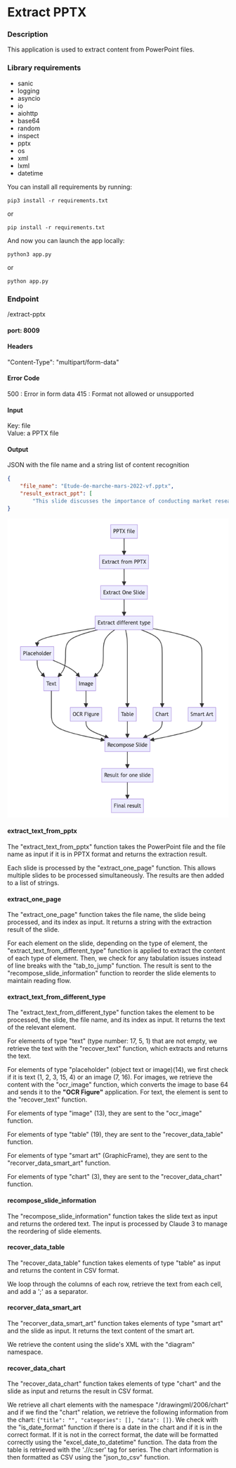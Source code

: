# Extract PPTX

### Description

This application is used to extract content from PowerPoint files.

### Library requirements

* sanic
* logging
* asyncio
* io
* aiohttp
* base64
* random
* inspect
* pptx
* os
* xml
* lxml
* datetime

You can install all requirements by running:

```agsl
pip3 install -r requirements.txt
```

or

```agsl
pip install -r requirements.txt
```

And now you can launch the app locally:

```agsl
python3 app.py
```

or

```agsl
python app.py
```

### Endpoint

/extract-pptx

#### port: 8009

#### Headers

"Content-Type": "multipart/form-data"

#### Error Code

500 : Error in form data
415 : Format not allowed or unsupported

#### Input

Key: file  
Value: a PPTX file

#### Output

JSON with the file name and a string list of content recognition

```json
{
    "file_name": "Etude-de-marche-mars-2022-vf.pptx",
    "result_extract_ppt": [
        "This slide discusses the importance of conducting market research to gather information about the market environment, customers, and competitors in order to determine the market trends, target customer segments, sales approach, and projected revenue.\n\nThe slide outlines three key areas to research:\n1. The market environment - This involves understanding the overall state","This slide outlines the key elements that make up the environment in which a product or service operates. The slide lists several different types of stakeholders or \"intervenants\" that are involved in this environment:\n\n\"Offre\" (Supply) - This refers to the producers or suppliers of the product or service.\n\"Demande\" (Demand) - This refers to the consumers or customers who are the end users of the product or service.\n\"Distributeurs\" (Distributors) - These are the intermediaries who help get the product or service from the producers to the consumers.\n\"Pr"]
}
```
![alt text](<Graph/ExtractPPTX_graph.png>)

#### extract_text_from_pptx

The "extract_text_from_pptx" function takes the PowerPoint file and the file name as input if it is in PPTX format and returns the extraction result.

Each slide is processed by the "extract_one_page" function. This allows multiple slides to be processed simultaneously. The results are then added to a list of strings.

#### extract_one_page

The "extract_one_page" function takes the file name, the slide being processed, and its index as input. It returns a string with the extraction result of the slide.

For each element on the slide, depending on the type of element, the "extract_text_from_different_type" function is applied to extract the content of each type of element. Then, we check for any tabulation issues instead of line breaks with the "tab_to_jump" function. The result is sent to the "recompose_slide_information" function to reorder the slide elements to maintain reading flow.

#### extract_text_from_different_type

The "extract_text_from_different_type" function takes the element to be processed, the slide, the file name, and its index as input. It returns the text of the relevant element.

For elements of type "text" (type number: 17, 5, 1) that are not empty, we retrieve the text with the "recover_text" function, which extracts and returns the text.

For elements of type "placeholder" (object text or image)(14), we first check if it is text (1, 2, 3, 15, 4) or an image (7, 16). For images, we retrieve the content with the "ocr_image" function, which converts the image to base 64 and sends it to the **"OCR Figure"** application. For text, the element is sent to the "recover_text" function.

For elements of type "image" (13), they are sent to the "ocr_image" function.

For elements of type "table" (19), they are sent to the "recover_data_table" function.

For elements of type "smart art" (GraphicFrame), they are sent to the "recorver_data_smart_art" function.

For elements of type "chart" (3), they are sent to the "recover_data_chart" function.

#### recompose_slide_information

The "recompose_slide_information" function takes the slide text as input and returns the ordered text. The input is processed by Claude 3 to manage the reordering of slide elements.

#### recover_data_table

The "recover_data_table" function takes elements of type "table" as input and returns the content in CSV format.

We loop through the columns of each row, retrieve the text from each cell, and add a ';' as a separator.

#### recorver_data_smart_art

The "recorver_data_smart_art" function takes elements of type "smart art" and the slide as input. It returns the text content of the smart art.

We retrieve the content using the slide's XML with the "diagram" namespace.

#### recover_data_chart

The "recover_data_chart" function takes elements of type "chart" and the slide as input and returns the result in CSV format.

We retrieve all chart elements with the namespace "/drawingml/2006/chart" and if we find the "chart" relation, we retrieve the following information from the chart: ```{"title": "", "categories": [], "data": []}```. We check with the "is_date_format" function if there is a date in the chart and if it is in the correct format. If it is not in the correct format, the date will be formatted correctly using the "excel_date_to_datetime" function. The data from the table is retrieved with the './/c:ser' tag for series. The chart information is then formatted as CSV using the "json_to_csv" function.


